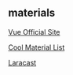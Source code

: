## materials

[Vue Official Site](http://vuejs.org/guide/index.html)

[Cool Material List](https://github.com/vuejs/awesome-vue)

[Laracast](https://laracasts.com/)

